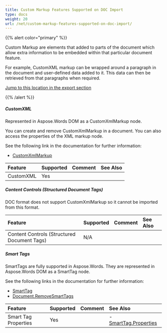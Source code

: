 ```yaml
---
title: Custom Markup Features Supported on DOC Import
type: docs
weight: 20
url: /net/custom-markup-features-supported-on-doc-import/
---
```


{{% alert color="primary" %}} 

Custom Markup are elements that added to parts of the document which allow extra information to be embedded within that particular document feature.

For example, CustomXML markup can be wrapped around a paragraph in the document and user-defined data added to it. This data can then be retrieved from that paragraphs when required.

[Jump to this location in the export section](/pages/createpage.action?spaceKey=wordsnet&title=CustomXML+Doc+Export&linkCreation=true&fromPageId=2595922)

{{% /alert %}} 
##### **CustomXML**
Represented in Aspose.Words DOM as a CustomXmlMarkup node.

You can create and remove CustomXmlMarkup in a document. You can also access the properties of the XML markup node.

See the following link in the documentation for further information:

- [CustomXmlMarkup](http://www.aspose.com/documentation/.net-components/aspose.words-for-.net/aspose.words.markup.customxmlmarkup.html)

|**Feature**|**Supported**|**Comment**|**See Also**|
| :- | :- | :- | :- |
|CustomXML |Yes | | |
##### **Content Controls (Structured Document Tags)**
DOC format does not support CustomXmlMarkup so it cannot be imported from this format.

|**Feature**|**Supported**|**Comment**|**See Also**|
| :- | :- | :- | :- |
|Content Controls (Structured Document Tags) |N/A | | |
##### **Smart Tags**
SmartTags are fully supported in Aspose.Words. They are represented in Aspose.Words DOM as a SmartTag node.

See the following links in the documentation for further information:

- [SmartTag](http://www.aspose.com/documentation/.net-components/aspose.words-for-.net/aspose.words.markup.smarttag.html)
- [Document.RemoveSmartTags](http://www.aspose.com/documentation/.net-components/aspose.words-for-.net/aspose.words.compositenode.removesmarttags.html)

|**Feature**|**Supported**|**Comment**|**See Also**|
| :- | :- | :- | :- |
|Smart Tag Properties |Yes | |- [SmartTag.Properties](http://www.aspose.com/documentation/.net-components/aspose.words-for-.net/aspose.words.markup.smarttag.properties.html)|

